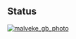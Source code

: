 ## Status

[![malveke_gb_photo](https://catalog.flipperzero.one/application/malveke_gb_photo/widget)](https://catalog.flipperzero.one/application/malveke_gb_photo/page)